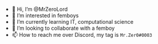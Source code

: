 - 👋 Hi, I’m @MrZeroLord
- 👀 I’m interested in femboys
- 🌱 I’m currently learning IT, computational science
- 💞️ I’m looking to collaborate with a femboy
- 📫 How to reach me over Discord, my tag is `Mr.Zer0#0003`

<!---
MrZeroLord/MrZeroLord is a ✨ special ✨ repository because its `README.md` (this file) appears on your GitHub profile.
You can click the Preview link to take a look at your changes.
--->
